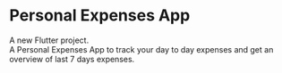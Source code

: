 # Personal Expenses App

A new Flutter project.<br>
A Personal Expenses App to track your day to day expenses and get an overview of last 7 days expenses.
